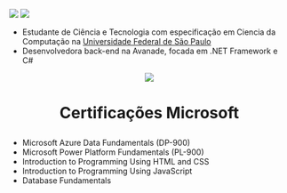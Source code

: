 <!--
*s-s-silva/s-s-silva* is a ✨ special ✨ repository because its README.md (this file) appears on your GitHub profile.

Here are some ideas to get you started:

- 🔭 I’m currently working on ...
- 🌱 I’m currently learning ...
- 👯 I’m looking to collaborate on ...
- 🤔 I’m looking for help with ...
- 💬 Ask me about ...
- 📫 How to reach me: ...
- 😄 Pronouns: ...
- ⚡ Fun fact: ...
-->
<!--

<div>
    <img src= "https://github-readme-stats.vercel.app/api/top-langs/?username=s-s-silva&layout=compact&theme=dracula")](https://github.com/anuraghazra/github-readme-stats"/> 
</div>

#### :email: Contato:

<div>
    <a href = "https://www.linkedin.com/in/stefanie-soares-049a491b7/" target = "_blank"><img src = "https://img.shields.io/badge/LinkedIn-0077B5?style=for-the-badge&logo=linkedin&logoColor=white" target = "_blank"></a>
</div>
-->

<a href = "https://www.linkedin.com/in/stefanie-soares-049a491b7/" target = "_blank"><img src = "https://img.shields.io/badge/LinkedIn-0077B5?style=for-the-badge&logo=linkedin&logoColor=white" target = "_blank"></a>
<a href = "mailto:ss.silva@unifesp.br"><img src="https://img.shields.io/badge/-Gmail-%23333?style=for-the-badge&logo=gmail&logoColor=white" target="_blank"></a>
 

- Estudante de Ciência e Tecnologia com especificação em Ciencia da Computação na <a href="https://www.unifesp.br/campus/sjc/">Universidade Federal de São Paulo</a> <br>
- Desenvolvedora back-end na Avanade, focada em .NET Framework e C#<br>
 
 
<div align=center>
    <img src= "https://github-readme-stats.vercel.app/api/top-langs/?username=s-s-silva&layout=compact")](https://github.com/anuraghazra/github-readme-stats"/> 
</div>
                                                                                                                                     
# <p align=center> Certificações Microsoft 

- Microsoft Azure Data Fundamentals (DP-900)
- Microsoft Power Platform Fundamentals (PL-900)
- Introduction to Programming Using HTML and CSS
- Introduction to Programming Using JavaScript
- Database Fundamentals
